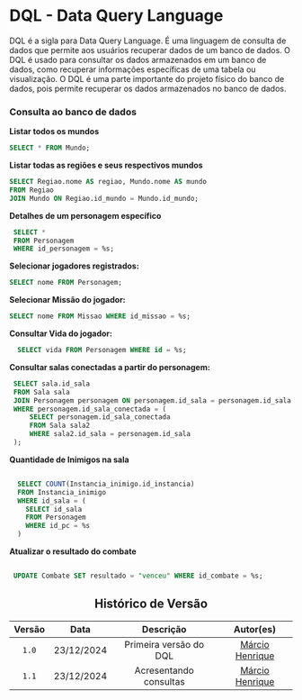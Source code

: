 # DQL - Data Query Language

DQL é a sigla para Data Query Language. É uma linguagem de consulta de dados que permite aos usuários recuperar dados de um banco de dados. O DQL é usado para consultar os dados armazenados em um banco de dados, como recuperar informações específicas de uma tabela ou visualização. O DQL é uma parte importante do projeto físico do banco de dados, pois permite recuperar os dados armazenados no banco de dados.

### Consulta ao banco de dados

 **Listar todos os mundos**

 ```sql
SELECT * FROM Mundo;

 ```

  **Listar todas as regiões e seus respectivos mundos**

 ```sql
SELECT Regiao.nome AS regiao, Mundo.nome AS mundo
FROM Regiao
JOIN Mundo ON Regiao.id_mundo = Mundo.id_mundo;

 ```
 
 **Detalhes de um personagem específico**

 ```sql
  SELECT *
  FROM Personagem
  WHERE id_personagem = %s;

 ```
 

 **Selecionar jogadores registrados:**
   ```sql
   SELECT nome FROM Personagem;
   ```

 **Selecionar Missão do jogador:**
   ```sql
   SELECT nome FROM Missao WHERE id_missao = %s;
   ```

 **Consultar Vida do jogador:**
 ```sql
   SELECT vida FROM Personagem WHERE id = %s;
```

 **Consultar salas conectadas a partir do personagem:**
   ```sql
    SELECT sala.id_sala
    FROM Sala sala
    JOIN Personagem personagem ON personagem.id_sala = personagem.id_sala
    WHERE personagem.id_sala_conectada = (
        SELECT personagem.id_sala_conectada
        FROM Sala sala2
        WHERE sala2.id_sala = personagem.id_sala
    );
   ```

**Quantidade de Inimigos na sala**

```sql

  SELECT COUNT(Instancia_inimigo.id_instancia)
  FROM Instancia_inimigo
  WHERE id_sala = (
    SELECT id_sala
    FROM Personagem
    WHERE id_pc = %s
  ) 

```

**Atualizar o resultado do combate**

```sql

 UPDATE Combate SET resultado = "venceu" WHERE id_combate = %s;

```




<center>

## Histórico de Versão
| Versão | Data | Descrição | Autor(es) |
| :-: | :-: | :-: | :-: | 
| `1.0`  | 23/12/2024 | Primeira versão do DQL | [Márcio Henrique](https://github.com/DeM4rcio)  |
| `1.1`  | 23/12/2024 | Acresentando consultas  | [Márcio Henrique](https://github.com/DeM4rcio)  |

</center>

